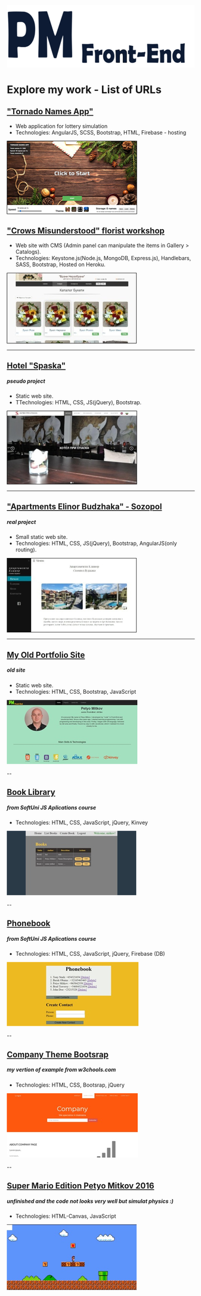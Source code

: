 
![PM Front-End](https://github.com/petyoMitkov/Explore_my_work-List_of_URLs/blob/master/img/PMLogo/NewLogoPM.svg "")


# Explore my work - List of URLs

## ["Tornado Names App"](https://tornado-names-app.firebaseapp.com) 

- Web application for lottery simulation
- Technologies: AngularJS, SCSS, Bootstrap, HTML, Firebase - hosting

[!["Tornado Names App" Image](https://github.com/petyoMitkov/Explore_my_work-List_of_URLs/blob/master/img/tornado-names.png "")](https://tornado-names-app.firebaseapp.com)


## ["Crows Misunderstood" florist workshop](https://vrani-nerazbrani.herokuapp.com/) 

- Web site with CMS (Admin panel can manipulate the items in Gallery > Catalogs).
- Technologies: Keystone.js(Node.js, MongoDB, Express.js), Handlebars, SASS, Bootstrap, Hosted on Heroku.

[!["Crows Misunderstood" Image](https://github.com/petyoMitkov/Explore_my_work-List_of_URLs/blob/master/img/Vrani-nerazbrani.jpg "")](https://vrani-nerazbrani.herokuapp.com/)

---

## [Hotel "Spaska"](https://petyomitkov.github.io/hotel-pri-spaska-selobania/)
##### pseudo project
- Static web site.
- TTechnologies: HTML, CSS, JS(jQuery), Bootstrap.

[![Hotel "Spaska" Image](https://github.com/petyoMitkov/Explore_my_work-List_of_URLs/blob/master/img/Spaska.jpg "")](https://petyomitkov.github.io/hotel-pri-spaska-selobania/)


---

## ["Apartments Elinor Budzhaka" - Sozopol](http://elinor-sozopol.com/)
##### real project
- Small static web site.
- Technologies: HTML, CSS, JS(jQuery), Bootstrap, AngularJS(only routing).

[!["Apartments Elinor Budzhaka" Image](https://github.com/petyoMitkov/Explore_my_work-List_of_URLs/blob/master/img/Elinor.jpg "")](http://elinor-sozopol.com/)

---

## [My Old Portfolio Site](http://www.pm-frontend.com/)
##### old site
- Static web site.
- Technologies: HTML, CSS, Bootstrap, JavaScript

[![My Old Portfolio Site Image](https://github.com/petyoMitkov/Explore_my_work-List_of_URLs/blob/master/img/pm-frontend.jpg "")](http://www.pm-frontend.com/)

--

## [Book Library](https://petyomitkov.github.io/BookLibrary/)
##### from SoftUni JS Aplications course
- Technologies: HTML, CSS, JavaScript, jQuery, Kinvey

[![Book Library Image](https://github.com/petyoMitkov/Explore_my_work-List_of_URLs/blob/master/img/bookLibrary.jpg "")](https://petyomitkov.github.io/BookLibrary/)

--

## [Phonebook](https://petyomitkov.github.io/PhoneBook/)
##### from SoftUni JS Aplications course
- Technologies: HTML, CSS, JavaScript, jQuery, Firebase (DB) 

[![Phonebook Image](https://github.com/petyoMitkov/Explore_my_work-List_of_URLs/blob/master/img/phonebook.jpg "")](https://petyomitkov.github.io/PhoneBook/)

--

## [Company Theme Bootsrap](https://petyomitkov.github.io/Bootstrap/02.%20Bootstrap%20Theme%20Company/index.html)
##### my vertion of example from w3chools.com
- Technologies: HTML, CSS, Bootsrap, jQuery

[![Company Theme Bootstrap Image](https://github.com/petyoMitkov/Explore_my_work-List_of_URLs/blob/master/img/company.jpg "")](https://petyomitkov.github.io/Bootstrap/02.%20Bootstrap%20Theme%20Company/index.html)

-- 

## [Super Mario Edition Petyo Mitkov 2016](https://petyomitkov.github.io/Canvas/@%20Project_Super%20Mario%20Game/index.html)
##### unfinished and the code not looks very well but simulat physics :)
- Technologies: HTML-Canvas, JavaScript

[![Super Mario Image](https://github.com/petyoMitkov/Explore_my_work-List_of_URLs/blob/master/img/superMario.jpg "")](https://petyomitkov.github.io/Canvas/@%20Project_Super%20Mario%20Game/index.html)

